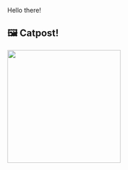Hello there!



## 🖼️ Catpost!

<sub>
    <img src="https://cdn2.thecatapi.com/images/MTgxNTAxOA.jpg" height="256">
</sub>

